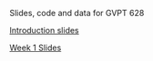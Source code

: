 Slides, code and data for GVPT 628

[Introduction slides](https://neilblund.github.io/GVPT628_Fall2025/Slides/Slides_00_Introduction.html)

[Week 1 Slides](https://neilblund.github.io/GVPT628_Fall2025/Slides/Slides_01_CHES.html#/title-slide)
